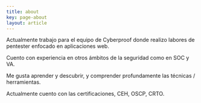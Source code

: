 ```yaml
---
title: about
key: page-about
layout: article
---
```


Actualmente trabajo para el equipo de Cyberproof donde realizo labores de pentester enfocado en aplicaciones web.

Cuento con experiencia en otros ámbitos de la seguridad como en SOC y VA.

Me gusta aprender y descubrir, y comprender profundamente las técnicas / herramientas.



Actualmente cuento con las certificaciones, CEH, OSCP, CRTO.




